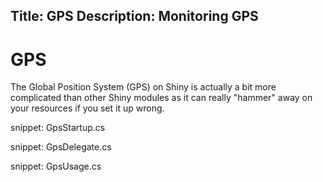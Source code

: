 Title: GPS
Description: Monitoring GPS
---
# GPS

The Global Position System (GPS) on Shiny is actually a bit more complicated than other Shiny modules as it can really "hammer" away on your resources if you set it up wrong.

snippet: GpsStartup.cs

snippet: GpsDelegate.cs

snippet: GpsUsage.cs